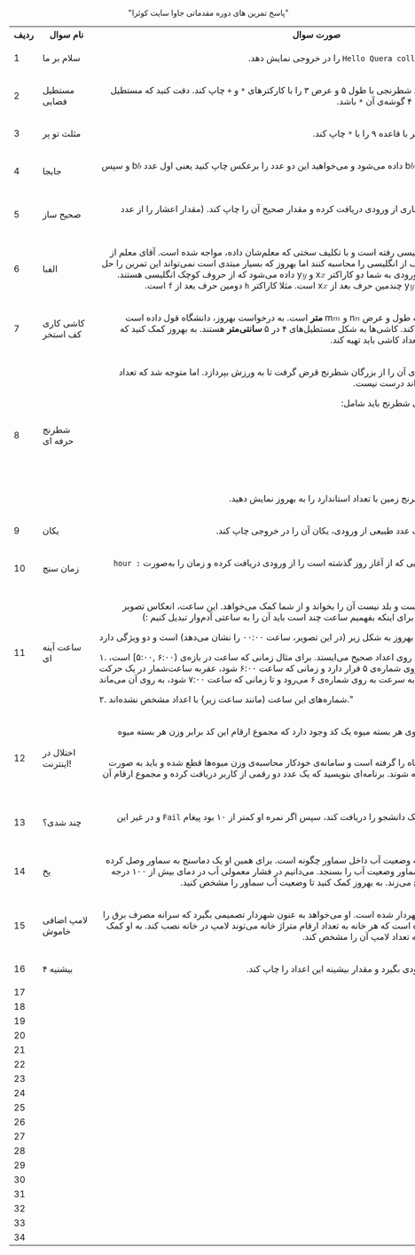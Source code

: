 <html>
  <body>
 <p dir="rtl" >"پاسخ تمرین های دوره مقدماتی جاوا سایت کوئرا"</p>
<table style="width:200%">
  <tr>
    <th>ردیف</th>
    <th>نام سوال</th>
    <th>صورت سوال</th> 
    <th>جواب</th>
  </tr>
  <tr>
    <td>1</td>
    <td dir=""><p>سلام بر ما</p></td>
    <td dir=""><p dir="auto">برنامه‌ای بنویسید که عبارت <code dir="ltr">Hello Quera college!</code> ‌را در خروجی نمایش دهد.</p></td> 
    <td><a href="https://github.com/nargesbayat1999/queraJava/commit/478ba9ab1e697d3ba4fb0cfc5b217a69fb161b9a">جواب</a> </td>
  </tr>
   <tr>
    <td>2</td>
     <td dir=""><p>مستطیل فضایی</p></td>
    <td dir=""><p dir="auto">برنامه‌ای بنویسید که یک مستطیلِ شطرنجی با طول ۵ و عرض ۳ را با کارکترهای <code dir="ltr">*</code> و <code dir="ltr">+</code>  چاپ کند. دقت کنید که مستطیل باید <strong>اُفقی</strong> چاپ شود و کاراکترهای ۴ گوشه‌ی آن <code dir="ltr">*</code> باشد.</p></td> 
    <td><a href="https://github.com/nargesbayat1999/queraJava/blob/main/2-%D9%85%D8%B3%D8%AA%D8%B7%DB%8C%D9%84%20%D9%81%D8%B6%D8%A7%DB%8C%DB%8C">جواب</a> </td>
  </tr>
   <tr>
    <td>3</td>
     <td dir=""><P>مثلث تو پر</P></td>
    <td dir=""><p><div class="description-html" style="margin-top: 10px;"><p dir="auto">برنامه‌ای بنویسید که یک مثلث توپُر با قاعده ۹ را با <code dir="ltr">*</code> چاپ کند.</p>
</td> 
    <td><a href="https://github.com/nargesbayat1999/queraJava/blob/main/3-%D9%85%D8%AB%D9%84%D8%AB%20%D8%AA%D9%88%D9%BE%D9%8F%D8%B1">جواب</a></td>
  </tr>
   <tr>
    <td>4</td>
     <td dir=""> جابجا</td>
    <td dir=""><div class="description-html" style="margin-top: 10px;"><p dir="auto">به شما ابتدا عدد <span><span class="katex"><span class="katex-mathml"><math><semantics><mrow><mi>a</mi></mrow><annotation encoding="application/x-tex">a</annotation></semantics></math></span><span class="katex-html" aria-hidden="true"><span class="strut" style="height: 0.43056em;"></span><span class="strut bottom" style="height: 0.43056em; vertical-align: 0em;"></span><span class="base"><span class="mord mathit">a</span></span></span></span></span> و سپس عدد <span><span class="katex"><span class="katex-mathml"><math><semantics><mrow><mi>b</mi></mrow><annotation encoding="application/x-tex">b</annotation></semantics></math></span><span class="katex-html" aria-hidden="true"><span class="strut" style="height: 0.69444em;"></span><span class="strut bottom" style="height: 0.69444em; vertical-align: 0em;"></span><span class="base"><span class="mord mathit">b</span></span></span></span></span> داده می‌شود و می‌خواهید این دو عدد را برعکس چاپ کنید یعنی اول عدد <span><span class="katex"><span class="katex-mathml"><math><semantics><mrow><mi>b</mi></mrow><annotation encoding="application/x-tex">b</annotation></semantics></math></span><span class="katex-html" aria-hidden="true"><span class="strut" style="height: 0.69444em;"></span><span class="strut bottom" style="height: 0.69444em; vertical-align: 0em;"></span><span class="base"><span class="mord mathit">b</span></span></span></span></span> و سپس عدد <span><span class="katex"><span class="katex-mathml"><math><semantics><mrow><mi>a</mi></mrow><annotation encoding="application/x-tex">a</annotation></semantics></math></span><span class="katex-html" aria-hidden="true"><span class="strut" style="height: 0.43056em;"></span><span class="strut bottom" style="height: 0.43056em; vertical-align: 0em;">
</td> 
    <td><a href="https://github.com/nargesbayat1999/queraJava/blob/main/4-%D8%AC%D8%A7%D8%A8%D8%AC%D8%A7">جواب</a></td>
  </tr>
   <tr>
    <td>5</td>
     <td dir="">صحیح ساز</td>
    <td dir=""><p dir="auto">برنامه‌ای بنویسید که یک عدد اعشاری از ورودی دریافت کرده و مقدار صحیح آن را چاپ کند. (مقدار اعشار را از عدد حذف کند.)</p></td> 
    <td><a href="https://github.com/nargesbayat1999/queraJava/blob/main/5-%D8%B5%D8%AD%DB%8C%D8%AD%20%D8%B3%D8%A7%D8%B2">جواب</a></td>
  </tr>
   <tr>
    <td>6</td>
     <td dir="">الفبا</td>
    <td dir=""><p dir="auto">بهروز به تازگی به کلاس زبان انگلیسی رفته است و با تکلیف سختی که معلم‌شان داده، مواجه شده است. آقای معلم از آن‌ها خواسته فاصله‌ی بین دو حرف از انگلیسی را محاسبه کنند اما بهروز که بسیار مبتدی است نمی‌تواند این تمرین را حل کند و از شما کمک می‌خواهد. در ورودی به شما دو کاراکتر <span><span class="katex"><span class="katex-mathml"><math><semantics><mrow><mi>x</mi></mrow><annotation encoding="application/x-tex">x</annotation></semantics></math></span><span class="katex-html" aria-hidden="true"><span class="strut" style="height: 0.43056em;"></span><span class="strut bottom" style="height: 0.43056em; vertical-align: 0em;"></span><span class="base"><span class="mord mathit">x</span></span></span></span></span> و <span><span class="katex"><span class="katex-mathml"><math><semantics><mrow><mi>y</mi></mrow><annotation encoding="application/x-tex">y</annotation></semantics></math></span><span class="katex-html" aria-hidden="true"><span class="strut" style="height: 0.43056em;"></span><span class="strut bottom" style="height: 0.625em; vertical-align: -0.19444em;"></span><span class="base"><span class="mord mathit" style="margin-right: 0.03588em;">y</span></span></span></span></span> داده می‌شود که از حروف کوچک انگلیسی هستند.<br>شما در خروجی باید چاپ کنید که <span><span class="katex"><span class="katex-mathml"><math><semantics><mrow><mi>y</mi></mrow><annotation encoding="application/x-tex">y</annotation></semantics></math></span><span class="katex-html" aria-hidden="true"><span class="strut" style="height: 0.43056em;"></span><span class="strut bottom" style="height: 0.625em; vertical-align: -0.19444em;"></span><span class="base"><span class="mord mathit" style="margin-right: 0.03588em;">y</span></span></span></span></span> چندمین حرف بعد از <span><span class="katex"><span class="katex-mathml"><math><semantics><mrow><mi>x</mi></mrow><annotation encoding="application/x-tex">x</annotation></semantics></math></span><span class="katex-html" aria-hidden="true"><span class="strut" style="height: 0.43056em;"></span><span class="strut bottom" style="height: 0.43056em; vertical-align: 0em;"></span><span class="base"><span class="mord mathit">x</span></span></span></span></span> است. مثلا کاراکتر <code dir="ltr">h</code> دومین حرف بعد از <code dir="ltr">f</code> است.</p></td> 
    <td><a href="https://github.com/nargesbayat1999/queraJava/blob/main/6-%D8%A7%D9%84%D9%81%D8%A8%D8%A7">جواب</a></td>
  </tr>
   <tr>
    <td>7</td>
     <td dir="">کاشی کاری کف استخر</td>
    <td dir=""><p dir="auto">کفِ استخرِ دانشگاه، مستطیلی به طول و عرض <span><span class="katex"><span class="katex-mathml"><math><semantics><mrow><mi>n</mi></mrow><annotation encoding="application/x-tex">n</annotation></semantics></math></span><span class="katex-html" aria-hidden="true"><span class="strut" style="height: 0.43056em;"></span><span class="strut bottom" style="height: 0.43056em; vertical-align: 0em;"></span><span class="base"><span class="mord mathit">n</span></span></span></span></span> و <span><span class="katex"><span class="katex-mathml"><math><semantics><mrow><mi>m</mi></mrow><annotation encoding="application/x-tex">m</annotation></semantics></math></span><span class="katex-html" aria-hidden="true"><span class="strut" style="height: 0.43056em;"></span><span class="strut bottom" style="height: 0.43056em; vertical-align: 0em;"></span><span class="base"><span class="mord mathit">m</span></span></span></span></span> <strong>متر</strong> است. به درخواست بهروز، دانشگاه قول داده است کاشی‌های تازه‌ای تهیه و جایگزین کند. کاشی‌ها به شکل مستطیل‌های ۴ در ۵ <strong>سانتی‌متر</strong> هستند. به بهروز کمک کنید که محاسبه کند دانشگاه حداقل چه تعداد کاشی باید تهیه کند.</p></td> 
    <td><a href="https://github.com/nargesbayat1999/queraJava/blob/main/7-%DA%A9%D8%A7%D8%B4%DB%8C%E2%80%8C%DA%A9%D8%A7%D8%B1%DB%8C%D9%90%20%DA%A9%D9%81%D9%90%20%D8%A7%D8%B3%D8%AA%D8%AE%D8%B1">جواب</a></td>
  </tr>
   <tr>
    <td>8</td>
     <td dir="">شطرنج حرفه ای</td>
    <td dir=""><div class="description-html" style="margin-top: 10px;"><p dir="auto">بهروز یک زمین شطرنج و مهره‌های آن را از بزرگان شطرنج قرض گرفت تا به ورزش بپردازد. اما متوجه شد که تعداد مهره‌های شطرنجی که به او داده‌اند درست نیست.</p>
<p dir="auto" data-sider-select-id="ca675517-344a-453e-bdd2-dc4c82b9f0c0">می‌دانیم که یک مجموعه مهره‌های شطرنج باید شامل:</p>
<ul dir="auto">
<li>یک شاه</li>
<li>یک وزیر</li>
<li>دو رخ</li>
<li>دو فیل</li>
<li>دو اسب</li>
<li>هشت سرباز</li>
</ul>
<p dir="auto">باشد. اختلاف تعداد مهره‌های شطرنج‌ زمین با تعداد استاندارد را به بهروز نمایش دهید.</p>

   </td> 
    <td><a href="https://github.com/nargesbayat1999/queraJava/blob/main/8-%D8%B4%D8%B7%D8%B1%D9%86%D8%AC%20%D8%AD%D8%B1%D9%81%D9%87%E2%80%8C%D8%A7%DB%8C">جواب</a></td>
  </tr>
   <tr>
    <td>9</td>
     <td dir="">یکان</td>
    <td dir=""><p dir="auto">برنامه‌ای بنویسید که با دریافت یک عدد طبیعی از ورودی، یکان آن را در خروجی چاپ کند.</p></td> 
    <td><a href="https://github.com/nargesbayat1999/queraJava/blob/main/%DB%8C%D9%8E%DA%A9%D8%A7%D9%86-9">جواب</a></td>
  </tr>
   <tr>
    <td>10</td>
     <td dir="">زمان سنج</td>
    <td dir=""><p dir="auto">برنامه‌ای بنویسید که تعداد ثانیه‌هایی که از آغاز روز گذشته است را از ورودی دریافت کرده و زمان را به‌صورت <code dir="ltr">hour : minute : second</code> نمایش دهد.</p></td> 
    <td><a href="https://github.com/nargesbayat1999/queraJava/blob/main/10-%D8%B2%D9%85%D8%A7%D9%86%20%D8%B3%D9%86%D8%AC">جواب</a></td>
  </tr>
   <tr>
    <td>11</td>
     <td dir="">ساعت آینه ای</td>
    <td dir=""><p  dir="auto">"بهروز یک ساعت آینه‌ای خریده است و بلد نیست آن را بخواند و از شما کمک می‌خواهد. این ساعت‌، انعکاس تصویر ساعت در آینه را نشان می‌دهند و برای اینکه بفهمیم ساعت چند است باید آن را به ساعتی آدم‌وار تبدیل کنیم :)

ساعت بهروز به شکل زیر (در این تصویر، ساعت ۰۰:۰۰ را نشان می‌دهد) است و دو ویژگی دارد:

۱. عقربه‌ی ساعت‌شمار آن فقط روی اعداد صحیح می‌ایستد. برای مثال زمانی که ساعت در بازه‌ی (۶:۰۰ ,۵:۰۰] است، عقربه‌ی ساعت‌شمار دقیقا روی شماره‌ی ۵ قرار دارد و زمانی که ساعت ۶:۰۰ شود، عقربه ساعت‌شمار در یک حرکت انفجاری به سرعت به روی شماره‌ی ۶ می‌رود و تا زمانی که ساعت ۷:۰۰ شود، به روی آن می‌ماند.

۲. شماره‌های این ساعت (مانند ساعت زیر) با اعداد مشخص نشده‌اند."</p></td> 
    <td><a href="https://github.com/nargesbayat1999/queraJava/blob/main/11-%D8%B3%D8%A7%D8%B9%D8%AA%20%D8%A2%DB%8C%D9%86%D9%87%20%D8%A7%DB%8C">جواب</a></td>
  </tr>
   <tr>
    <td>12</td>
     <td dir="">اختلال در اینترنت!</td>
    <td dir=""><p dir="auto">در میوه‌فروشی شعبه‌ی ماه، بر روی هر بسته میوه یک کد وجود دارد که مجموع ارقام این کد برابر وزن هر بسته میوه است.</p>
      <p dir="auto">متاسفانه قطعی اینترنت گریبان ماه را گرفته است و سامانه‌ی خودکار محاسبه‌ی وزن میوه‌ها قطع شده و باید به صورت دستی وزن‌ بسته‌های میوه محاسبه شوند. برنامه‌ای بنویسید که یک عدد دو رقمی از کاربر دریافت کرده و مجموع ارقام آن را چاپ کند.</p>
    </td> 
    <td><a href="https://github.com/nargesbayat1999/queraJava/blob/main/12-%D8%A7%D8%AE%D8%AA%D9%84%D8%A7%D9%84%20%D8%AF%D8%B1%20%D8%A7%DB%8C%D9%86%D8%AA%D8%B1%D9%86%D8%AA">جواب</a></td>
  </tr>
   <tr>
    <td>13</td>
     <td dir="">چند شدی؟
</td>
    <td dir=""><p dir="auto">برنامه‌ای بنویسید که نمره درس یک دانشجو را دریافت کند، سپس اگر نمره او کمتر از ۱۰ بود پیغام <code dir="ltr">Fail</code> و در غیر این صورت پیغام <code dir="ltr">Pass</code> چاپ کند.</p></td> 
    <td><a href="https://github.com/nargesbayat1999/queraJava/blob/main/13-%DA%86%D9%86%D8%AF%20%D8%B4%D8%AF%DB%8C%D8%9F">جواب</a></td>
  </tr>
   <tr>
    <td>14</td>
     <td dir="">یخ</td>
    <td dir=""><p dir="auto">بهروز می‌خواهد بداند در هر لحظه وضعیت آب داخل سماور چگونه است. برای همین او یک دماسنج به سماور وصل کرده و باید با توجه به دمای آب داخل سماور وضعیت آب را بسنجد. می‌دانیم در فشار معمولی آب در دمای بیش از ۱۰۰ درجه بخار است و در دمای کمتر از ۰ یخ می‌زند. به بهروز کمک کنید تا وضعیت آب سماور را مشخص کنید.</p></td> 
    <td><a href="https://github.com/nargesbayat1999/queraJava/blob/main/%DB%8C%D8%AE">جواب</a></td>
  </tr>
   <tr>
    <td>15</td>
     <td dir=""> لامپ اضافی خاموش</td>
    <td dir=""><p dir="auto">بهروز در رویای خود می‌بیند که شهردار شده است. او می‌خواهد به عنون شهردار تصمیمی بگیرد که سرانه‌ مصرف برق را مدیریت کند و به قانونی فکر کرده است که هر خانه به تعداد ارقام متراژ خانه می‌توند لامپ در خانه نصب کند. به او کمک کنید که بر اساس ارقام متراژ خانه تعداد لامپ آن را مشخص کند.</p></td> 
    <td><a href="https://github.com/nargesbayat1999/queraJava/blob/main/15-%D9%84%D8%A7%D9%85%D9%BE%20%D8%A7%D8%B6%D8%A7%D9%81%DB%8C%20%D8%AE%D8%A7%D9%85%D9%88%D8%B4!">جواب</a></td>
  </tr>
   <tr>
    <td>16</td>
     <td dir="">بیشنیه ۴</td>
    <td dir=""><p dir="auto" data-sider-select-id="e715fb19-3bc1-45ec-9f01-84e7bf9e4d63">برنامه‌ای بنویسید که ۴ عدد از ورودی بگیرد و مقدار بیشینه این اعداد را چاپ کند.</p></td> 
    <td><a href="https://github.com/nargesbayat1999/queraJava/blob/main/16-%D8%A8%DB%8C%D8%B4%D9%86%DB%8C%D9%87%20%DB%B4">جواب</a></td>
  </tr>
   <tr>
    <td>17</td>
     <td dir=""></td>
    <td dir=""></td> 
    <td><a href="">جواب</a></td>
  </tr>
   <tr>
    <td>18</td>
     <td dir=""></td>
    <td dir=""></td> 
    <td><a href="">جواب</a></td>
  </tr>
   <tr>
    <td>19</td>
     <td dir=""></td>
    <td dir=""></td> 
    <td><a href="">جواب</a></td>
  </tr>
   <tr>
    <td>20</td>
     <td dir=""></td>
    <td dir=""></td> 
    <td><a href="">جواب</a></td>
  </tr>
   <tr>
    <td>21</td>
     <td dir=""></td>
    <td dir=""></td> 
    <td><a href="">جواب</a></td>
  </tr>
   <tr>
    <td>22</td>
     <td dir=""></td>
    <td dir=""></td> 
    <td><a href="">جواب</a></td>
  </tr>
   <tr>
    <td>23</td>
     <td dir=""></td>
    <td dir=""></td> 
    <td><a href="">جواب</a></td>
  </tr>
   <tr>
    <td>24</td>
     <td dir=""></td>
    <td dir=""></td> 
    <td><a href="">جواب</a></td>
  </tr>
   <tr>
    <td>25</td>
     <td dir=""></td>
    <td dir=""></td> 
    <td><a href="">جواب</a></td>
  </tr>
   <tr>
    <td>26</td>
     <td dir=""></td>
    <td dir=""></td> 
    <td><a href="">جواب</a></td>
  </tr>
   <tr>
    <td>27</td>
     <td dir=""></td>
    <td dir=""></td> 
    <td><a href="">جواب</a></td>
  </tr>
   <tr>
    <td>28</td>
     <td dir=""></td>
    <td dir=""></td> 
    <td><a href="">جواب</a></td>
  </tr>
   <tr>
    <td>29</td>
     <td dir=""></td>
    <td dir=""></td> 
    <td><a href="">جواب</a></td>
  </tr>
   <tr>
    <td>30</td>
     <td dir=""></td>
    <td dir=""></td> 
    <td><a href="">جواب</a></td>
  </tr>
   <tr>
    <td>31</td>
     <td dir=""></td>
    <td dir=""></td> 
    <td><a href="">جواب</a></td>
  </tr>
   <tr>
    <td>32</td>
     <td dir=""></td>
    <td dir=""></td> 
    <td><a href="">جواب</a></td>
  </tr>
   <tr>
    <td>33</td>
     <td dir=""></td>
    <td dir=""></td> 
    <td><a href="">جواب</a></td>
  </tr>
   <tr>
    <td>34</td>
     <td dir=""></td>
    <td dir=""></td> 
    <td><a href="">جواب</a></td>
  </tr>
  
</table>
  </body>
</html>

